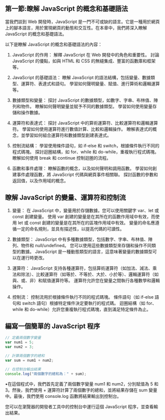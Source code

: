 ## 第一節:瞭解 JavaScript 的概念和基礎語法
當我們談到 Web 開發時，JavaScript 是一門不可或缺的語言。它是一種用於網頁上的腳本語言，用於實現網頁的動態和交互性。在本章中，我們將深入瞭解 JavaScript 的概念和基礎語法。

以下是瞭解 JavaScript 的概念和基礎語法的內容：

1. JavaScript 的作用：
解釋 JavaScript 在 Web 開發中的角色和重要性。
討論 JavaScript 的優點，如與 HTML 和 CSS 的無縫集成、豐富的函數庫和框架等。

2. JavaScript 的基礎語法：
瞭解 JavaScript 的語法結構，包括變量、數據類型、運算符、表達式和語句。
學習如何聲明變量、賦值、進行算術和邏輯運算等。

3. 數據類型和變量：
探討 JavaScript 的數據類型，如數字、字串、布林值、陣列和物件。
瞭解如何聲明變量並賦予不同的數據類型。
學習如何使用變量存儲和操作數據。

4. 運算符和表達式：
探討 JavaScript 中的算術運算符、比較運算符和邏輯運算符。
學習如何使用運算符進行數值計算、比較和邏輯操作。
瞭解表達式的概念，並學習如何組合運算符和數據類型創建表達式。

5. 控制流結構：
學習使用條件語句，如 if-else 和 switch，根據條件執行不同的程式碼塊。
探討迴圈結構，如 for、while 和 do-while，重複執行程式碼塊。
瞭解如何使用 break 和 continue 控制迴圈的流程。

6. 函數和事件處理：
瞭解函數的概念，以及如何聲明和調用函數。
學習如何創建事件處理函數，將 JavaScript 代碼與網頁事件相關聯。
探討函數的參數和返回值，以及作用域的概念。

## 瞭解 JavaScript 的變量、運算符和控制流
1. 變量：
在 JavaScript 中，變量用於存儲數據。您可以使用關鍵字 var、let 或 const 創建變量。
使用 var 創建的變量是在其所在的函數作用域中有效，而使用 let 或 const 創建的變量是在其所在的區塊作用域中有效。
變量的命名應遵循一定的命名規則，並具有描述性，以提高代碼的可讀性。

2. 數據類型：
JavaScript 中有多種數據類型，包括數字、字串、布林值、陣列、物件和 null/undefined。
您可以使用這些數據類型來存儲和操作不同類型的數據。
JavaScript 是一種動態類型的語言，這意味著變量的數據類型可以在運行時更改。

3. 運算符：
JavaScript 支持各種運算符，包括算術運算符（如加法、減法、乘法和除法）、比較運算符（如等於、不等於、大於、小於等）、邏輯運算符（如與、或、非）和賦值運算符等。
運算符允許您在變量之間執行各種數學和邏輯操作。

4. 控制流：
控制流用於根據條件執行不同的程式碼塊。
條件語句（如 if-else 語句和 switch 語句）根據特定條件決定要執行的程式碼。
迴圈結構（如 for、while 和 do-while）允許您重複執行程式碼塊，直到滿足特定條件為止。

## 編寫一個簡單的 JavaScript 程序
```js
// 定義兩個數字變量
var num1 = 5;
var num2 = 3;

// 計算兩個數字的總和
var sum = num1 + num2;

// 在控制台輸出結果
console.log("兩個數字的總和為：" + sum);
```
•在這個程式中，我們首先定義了兩個數字變量 num1 和 num2，分別賦值為 5 和 3。然後，我們使用 + 運算符計算了兩個數字的總和，並將結果存儲在 sum 變量中。最後，我們使用 console.log 函數將結果輸出到控制台。

您可以在瀏覽器的開發者工具中的控制台中運行這個 JavaScript 程序，並查看輸出結果。